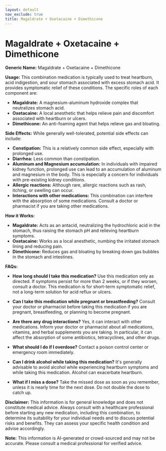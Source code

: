```yaml
---
layout: default
nav_exclude: true
title: Magaldrate + Oxetacaine + Dimethicone
---
```


# Magaldrate + Oxetacaine + Dimethicone

**Generic Name:** Magaldrate + Oxetacaine + Dimethicone

**Usage:** This combination medication is typically used to treat heartburn, acid indigestion, and sour stomach associated with excess stomach acid.  It provides symptomatic relief of these conditions. The specific roles of each component are:

* **Magaldrate:** A magnesium-aluminum hydroxide complex that neutralizes stomach acid.
* **Oxetacaine:** A local anesthetic that helps relieve pain and discomfort associated with heartburn or ulcers.
* **Dimethicone:** An anti-foaming agent that helps relieve gas and bloating.


**Side Effects:** While generally well-tolerated, potential side effects can include:

* **Constipation:** This is a relatively common side effect, especially with prolonged use.
* **Diarrhea:** Less common than constipation.
* **Aluminum and Magnesium accumulation:**  In individuals with impaired kidney function, prolonged use can lead to an accumulation of aluminum and magnesium in the body. This is especially a concern for individuals with pre-existing kidney conditions.
* **Allergic reactions:** Although rare, allergic reactions such as rash, itching, or swelling can occur.
* **Interactions with other medications:**  This combination can interfere with the absorption of some medications. Consult a doctor or pharmacist if you are taking other medications.


**How it Works:**

* **Magaldrate:**  Acts as an antacid, neutralizing the hydrochloric acid in the stomach, thus raising the stomach pH and relieving heartburn symptoms.
* **Oxetacaine:**  Works as a local anesthetic, numbing the irritated stomach lining and reducing pain.
* **Dimethicone:** Reduces gas and bloating by breaking down gas bubbles in the stomach and intestines.


**FAQs:**

* **How long should I take this medication?**  Use this medication only as directed.  If symptoms persist for more than 2 weeks, or if they worsen, consult a doctor.  This medication is for short-term symptomatic relief, not a long-term solution for acid reflux or ulcers.

* **Can I take this medication while pregnant or breastfeeding?** Consult your doctor or pharmacist before taking this medication if you are pregnant, breastfeeding, or planning to become pregnant.

* **Are there any drug interactions?** Yes, it can interact with other medications. Inform your doctor or pharmacist about all medications, vitamins, and herbal supplements you are taking.  In particular, it can affect the absorption of some antibiotics, tetracyclines, and other drugs.

* **What should I do if I overdose?** Contact a poison control center or emergency room immediately.

* **Can I drink alcohol while taking this medication?** It's generally advisable to avoid alcohol while experiencing heartburn symptoms and while taking this medication.  Alcohol can exacerbate heartburn.

* **What if I miss a dose?**  Take the missed dose as soon as you remember, unless it is nearly time for the next dose. Do not double the dose to catch up.

**Disclaimer:** This information is for general knowledge and does not constitute medical advice. Always consult with a healthcare professional before starting any new medication, including this combination, to determine its suitability for your individual needs and to discuss potential risks and benefits.  They can assess your specific health condition and advise accordingly.


**Note:** This information is AI-generated or crowd-sourced and may not be accurate. Please consult a medical professional for verified advice.
